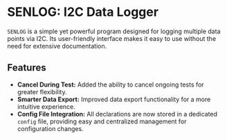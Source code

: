 # SENLOG: I2C Data Logger

`SENLOG` is a simple yet powerful program designed for logging multiple data points via I2C. Its user-friendly interface makes it easy to use without the need for extensive documentation.

## Features

- **Cancel During Test:** Added the ability to cancel ongoing tests for greater flexibility.
- **Smarter Data Export:** Improved data export functionality for a more intuitive experience.
- **Config File Integration:** All declarations are now stored in a dedicated `config` file, providing easy and centralized management for configuration changes.


